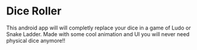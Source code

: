 # Dice Roller
This android app will will completly replace your dice in a game of Ludo or Snake Ladder.
Made with some cool animation and UI you will never need physical dice anymore!!
